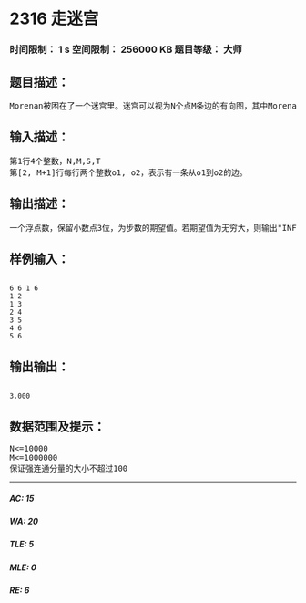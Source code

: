 # 2316 走迷宫   
### 时间限制： 1 s     空间限制： 256000 KB     题目等级： 大师  
## 题目描述：  

<pre>
Morenan被困在了一个迷宫里。迷宫可以视为N个点M条边的有向图，其中Morenan处于起点S，迷宫的终点设为T。可惜的是，Morenan非常的脑小，他只会从一个点出发随机沿着一条从该点出发的有向边，到达另一个点。这样，Morenan走的步数可能很长，也可能是无限，更可能到不了终点。若到不了终点，则步数视为无穷大。但你必须想方设法求出Morenan所走步数的期望值。
</pre>
  
  
## 输入描述：  

<pre>
第1行4个整数，N,M,S,T
第[2, M+1]行每行两个整数o1, o2，表示有一条从o1到o2的边。
</pre>
  
  
## 输出描述：  

<pre>
一个浮点数，保留小数点3位，为步数的期望值。若期望值为无穷大，则输出"INF"。
</pre>
  
  
## 样例输入：  

<pre><code>
6 6 1 6
1 2
1 3
2 4
3 5
4 6
5 6
</code></pre>
  
  
## 输出输出：  

<pre><code>
3.000
</code></pre>
  
  
## 数据范围及提示：  

<pre>
N<=10000
M<=1000000
保证强连通分量的大小不超过100
</pre>
  
  
***  

##### AC: 15  
##### WA: 20  
##### TLE: 5  
##### MLE: 0  
##### RE: 6  
